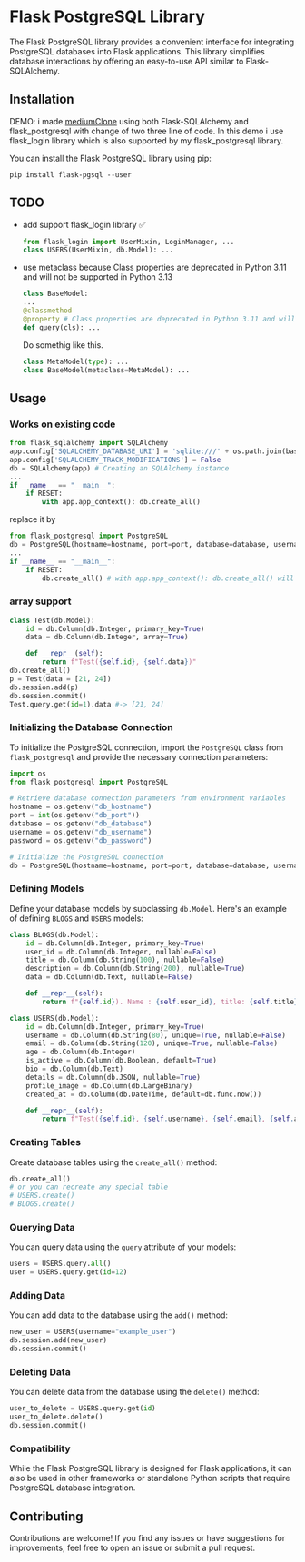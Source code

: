 # Flask PostgreSQL Library

The Flask PostgreSQL library provides a convenient interface for integrating PostgreSQL databases into Flask applications. This library simplifies database interactions by offering an easy-to-use API similar to Flask-SQLAlchemy.

## Installation

DEMO: i made [mediumClone](https://github.com/thefcraft/mediumClone/) using both Flask-SQLAlchemy and flask_postgresql with change of two three line of code.
In this demo i use flask_login library which is also supported by my flask_postgresql library.

You can install the Flask PostgreSQL library using pip:

```
pip install flask-pgsql --user
```

## TODO
- add support flask_login library ✅
    ```python
    from flask_login import UserMixin, LoginManager, ...
    class USERS(UserMixin, db.Model): ...
    ```
- use metaclass because Class properties are deprecated in Python 3.11 and will not be supported in Python 3.13
    ```python
    class BaseModel:
    ...
    @classmethod
    @property # Class properties are deprecated in Python 3.11 and will not be supported in Python 3.13
    def query(cls): ...
    ```
    Do somethig like this.
  
    ```python
    class MetaModel(type): ...
    class BaseModel(metaclass=MetaModel): ...
    ```

## Usage

### Works on existing code

```python
from flask_sqlalchemy import SQLAlchemy
app.config['SQLALCHEMY_DATABASE_URI'] = 'sqlite:///' + os.path.join(basedir, 'database\\database.db')
app.config['SQLALCHEMY_TRACK_MODIFICATIONS'] = False
db = SQLAlchemy(app) # Creating an SQLAlchemy instance
...
if __name__ == "__main__":
    if RESET:
        with app.app_context(): db.create_all()
```
replace it by
```python
from flask_postgresql import PostgreSQL
db = PostgreSQL(hostname=hostname, port=port, database=database, username=username, password=password)
...
if __name__ == "__main__":
    if RESET:
        db.create_all() # with app.app_context(): db.create_all() will also work
```
### array support
```python
class Test(db.Model):
    id = db.Column(db.Integer, primary_key=True)
    data = db.Column(db.Integer, array=True)

    def __repr__(self):
        return f"Test({self.id}, {self.data})"
db.create_all()
p = Test(data = [21, 24])
db.session.add(p)
db.session.commit()
Test.query.get(id=1).data #-> [21, 24]    
```

### Initializing the Database Connection

To initialize the PostgreSQL connection, import the `PostgreSQL` class from `flask_postgresql` and provide the necessary connection parameters:

```python
import os
from flask_postgresql import PostgreSQL

# Retrieve database connection parameters from environment variables
hostname = os.getenv("db_hostname")
port = int(os.getenv("db_port"))
database = os.getenv("db_database")
username = os.getenv("db_username")
password = os.getenv("db_password")

# Initialize the PostgreSQL connection
db = PostgreSQL(hostname=hostname, port=port, database=database, username=username, password=password)
```

### Defining Models

Define your database models by subclassing `db.Model`. Here's an example of defining `BLOGS` and `USERS` models:

```python
class BLOGS(db.Model):
    id = db.Column(db.Integer, primary_key=True)
    user_id = db.Column(db.Integer, nullable=False)
    title = db.Column(db.String(100), nullable=False)
    description = db.Column(db.String(200), nullable=True)
    data = db.Column(db.Text, nullable=False)

    def __repr__(self):
        return f"{self.id}). Name : {self.user_id}, title: {self.title}, description: {self.description}, data: {self.data}"

class USERS(db.Model):
    id = db.Column(db.Integer, primary_key=True)
    username = db.Column(db.String(80), unique=True, nullable=False)
    email = db.Column(db.String(120), unique=True, nullable=False)
    age = db.Column(db.Integer)
    is_active = db.Column(db.Boolean, default=True)
    bio = db.Column(db.Text)
    details = db.Column(db.JSON, nullable=True)
    profile_image = db.Column(db.LargeBinary)
    created_at = db.Column(db.DateTime, default=db.func.now())

    def __repr__(self):
        return f"Test({self.id}, {self.username}, {self.email}, {self.age}, {self.is_active}, {self.bio}, {self.profile_image}, {self.created_at})"
```

### Creating Tables

Create database tables using the `create_all()` method:

```python
db.create_all()
# or you can recreate any special table
# USERS.create()
# BLOGS.create()
```

### Querying Data

You can query data using the `query` attribute of your models:

```python
users = USERS.query.all()
user = USERS.query.get(id=12)
```

### Adding Data

You can add data to the database using the `add()` method:

```python
new_user = USERS(username="example_user")
db.session.add(new_user)
db.session.commit()
```

### Deleting Data

You can delete data from the database using the `delete()` method:

```python
user_to_delete = USERS.query.get(id)
user_to_delete.delete()
db.session.commit()
```

### Compatibility 
While the Flask PostgreSQL library is designed for Flask applications, it can also be used in other frameworks or standalone Python scripts that require PostgreSQL database integration.

## Contributing

Contributions are welcome! If you find any issues or have suggestions for improvements, feel free to open an issue or submit a pull request.
